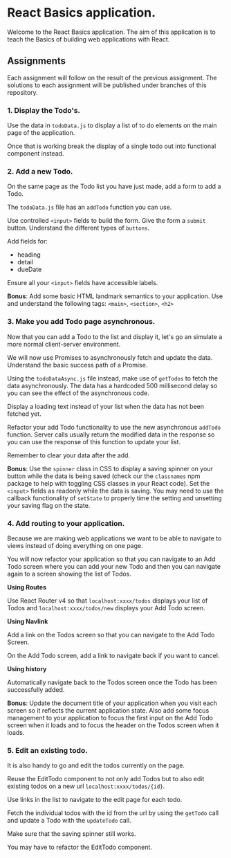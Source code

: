 # React Basics application.

Welcome to the React Basics application. The aim of this application is to teach the Basics
of building web applications with React.

## Assignments

Each assignment will follow on the result of the previous assignment. The solutions to each
assignment will be published under branches of this repository.

### 1. Display the Todo's.

Use the data in `todoData.js` to display a list of to do elements on the main page of the application.

Once that is working break the display of a single todo out into functional component instead.

### 2. Add a new Todo.

On the same page as the Todo list you have just made, add a form to add a Todo.

The `todoData.js` file has an `addTodo` function you can use.

Use controlled `<input>` fields to build the form. Give the form a `submit` button. Understand the different types of `buttons`.

Add fields for:

- heading
- detail
- dueDate

Ensure all your `<input>` fields have accessible labels.

**Bonus**: Add some basic HTML landmark semantics to your application. Use and understand the following tags: `<main>`, `<section>`, `<h2>`  

### 3. Make you add Todo page asynchronous.

Now that you can add a Todo to the list and display it, let's go an simulate a more normal client-server environment.

We will now use Promises to asynchronously fetch and update the data. Understand the basic success path of a Promise.

Using the `todoDataAsync.js` file instead, make use of `getTodos` to fetch the data asynchronously. The data has a hardcoded
500 millisecond delay so you can see the effect of the asynchronous code.

Display a loading text instead of your list when the data has not been fetched yet.

Refactor your add Todo functionality to use the new asynchronous `addTodo` function. Server calls usually return the modified data in the response
so you can use the response of this function to update your list.

Remember to clear your data after the add.

**Bonus**:  Use the `spinner` class in CSS to display a saving spinner on your button while the data is being saved (check our the `classnames` npm package to help
with toggling CSS classes in your React code). Set the `<input>` fields as
readonly while the data is saving. You may need to use the callback functionality of `setState` to properly time the setting and unsetting 
your saving flag on the state.  

### 4. Add routing to your application.

Because we are making web applications we want to be able to navigate to views instead of doing everything on one page.

You will now refactor your application so that you can navigate to an Add Todo screen where you can add your new Todo and
then you can navigate again to a screen showing the list of Todos.

**Using Routes**

Use React Router v4 so that `localhost:xxxx/todos` displays your list of Todos and `localhost:xxxx/todos/new` displays your
Add Todo screen. 

**Using Navlink**

Add a link on the Todos screen so that you can navigate to the Add Todo Screen.

On the Add Todo screen, add a link to navigate back if you want to cancel.

**Using history**

Automatically navigate back to the Todos screen once the Todo has been successfully added.

**Bonus**: Update the document title of your application when you visit each screen so it reflects the current application state. Also
add some focus management to your application to focus the first input on the Add Todo screen when it loads and to focus the 
header on the Todos screen when it loads.

### 5. Edit an existing todo.

It is also handy to go and edit the todos currently on the page.

Reuse the EditTodo component to not only add Todos but to also edit existing todos on a new url `localhost:xxxx/todos/{id}`.

Use links in the list to navigate to the edit page for each todo.

Fetch the individual todos with the id from the url by using the `getTodo` call and update a Todo with the `updateTodo` call.

Make sure that the saving spinner still works.

You may have to refactor the EditTodo component.